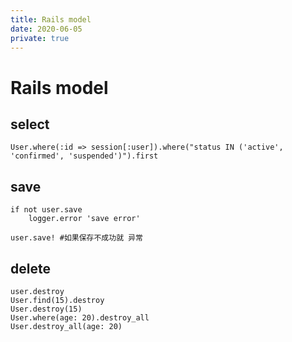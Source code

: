 ```yaml
---
title: Rails model
date: 2020-06-05
private: true
---
```

# Rails model
## select
    User.where(:id => session[:user]).where("status IN ('active', 'confirmed', 'suspended')").first

## save
    if not user.save
        logger.error 'save error'

    user.save! #如果保存不成功就 异常

## delete
    user.destroy
    User.find(15).destroy
    User.destroy(15)
    User.where(age: 20).destroy_all
    User.destroy_all(age: 20)